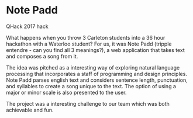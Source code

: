 # Note Padd
QHack 2017 hack

What happens when you throw 3 Carleton students into a 36 hour hackathon with a Waterloo student? For us, it was Note Padd (tripple entendre - can you find all 3 meanings?), a web application that takes text and composes a song from it.

The idea was pitched as a interesting way of exploring natural language processing that incorporates a staff of programming and design principles. Note Padd parses english text and considers sentence length, punctuation, and syllables to create a song unique to the text. The option of using a major or minor scale is also presented to the user.

The project was a interesting challenge to our team which was both achievable and fun.
